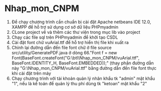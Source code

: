 # Nhap_mon_CNPM
1. Để chạy chương trình cần chuẩn bị cài đặt Apache netbeans IDE 12.0, XAMPP để hỗ trợ sử dụng cơ sở dữ liệu PHPmyadmin
2. CLone project về và thêm các thư viện trong mục lib vào project
3. Chạy các file sql trên PHPmyadmin để khởi tạo CSDL
4. Cài đặt font chữ vuArial.ttf để hỗ trợ hiển thị file khi xuất ra
5. Chỉnh lại đường dẫn đến file font chữ ở file source src/utility/GeneratePDF.java ở dòng 66."Font f = new Font(BaseFont.createFont("G:\\btl\\Nhap_mon_CNPM/vuArial.ttf", BaseFont.IDENTITY_H, BaseFont.EMBEDDED));" (thay phần đường dẫn này "G:\\Nhap_mon_CNPM/vuArial.ttf" bằng đường dẫn đến file font thực khi cài đặt trên máy
6. Chạy chương trình với tài khoản quản lý nhân khẩu tk "admin" mật khẩu "1", nếu là kế toán để quản lý thu phí dùng tk "ketoan" mật khẩu "2"
